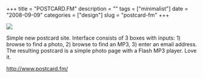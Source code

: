 +++
title = "POSTCARD.FM"
description = ""
tags = ["minimalist"]
date = "2008-09-09"
categories = ["design"]
slug = "postcard-fm"
+++


 

  <div id="screens-thumbs" class="clearfix">
    <div class="txt-center" id="design-submission"><a href="http://www.postcard.fm/"><img id='bluga-thumbnail-1359' class='bluga-thumbnail large' src='http://media.konigi.com/bluga/
wt48c6b92511d17_0.jpg'/></a></div>  
  </div>   
<p>Simple new postcard site. Interface consists of 3 boxes with inputs: 1) browse to find a photo, 2) browse to find an MP3, 3) enter an email address. The resulting postcard is a simple photo page with a Flash MP3 player. Love it.</p>
<p><a href="http://www.postcard.fm/">http://www.postcard.fm/</a></p>




